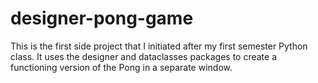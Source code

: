 # designer-pong-game
This is the first side project that I initiated after my first semester Python class. It uses the designer and dataclasses packages to create a functioning version of the Pong in a separate window.
